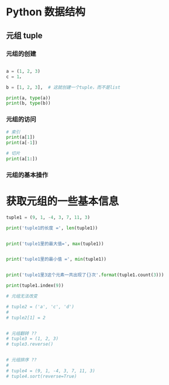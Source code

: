 # Python 数据结构

## 元组 tuple

### 元组的创建

``` python

a = (1, 2, 3)
c = 1，

b = [1, 2, 3],  # 这就创建一个tuple，而不是list

print(a, type(a))
print(b, type(b))

```

### 元组的访问

``` python
# 索引
print(a[1])
print(a[-1])

# 切片
print(a[1:])

```

### 元组的基本操作

# 获取元组的一些基本信息

``` python
tuple1 = (9, 1, -4, 3, 7, 11, 3)

print('tuple1的长度 =', len(tuple1))


print('tuple1里的最大值=', max(tuple1))


print('tuple1里的最小值 =', min(tuple1))


print('tuple1里3这个元素一共出现了{}次'.format(tuple1.count(3)))

print(tuple1.index(9))

# 元组无法改变

# tuple2 = ('a', 'c', 'd')
#
# tuple2[1] = 2


# 元组翻转 ??
# tuple3 = (1, 2, 3)
# tuple3.reverse()


# 元组排序 ??
#
# tuple4 = (9, 1, -4, 3, 7, 11, 3)
# tuple4.sort(reverse=True)


```